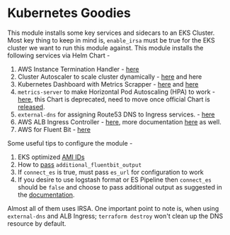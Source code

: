 # Kubernetes Goodies

This module installs some key services and sidecars to an EKS Cluster. Most key thing to keep in mind is, `enable_irsa` must be true for the EKS cluster we want to run this module against. This module installs the following services via Helm Chart -

1. AWS Instance Termination Handler - [here](https://github.com/aws/eks-charts/tree/master/stable/aws-node-termination-handler)
1. Cluster Autoscaler to scale cluster dynamically - [here](https://docs.aws.amazon.com/eks/latest/userguide/cluster-autoscaler.html) and here
1. Kubernetes Dashboard with Metrics Scrapper - [here](https://learn.hashicorp.com/tutorials/terraform/eks) and [here](https://artifacthub.io/packages/helm/k8s-dashboard/kubernetes-dashboard)
1. `metrics-server` to make Horizontal Pod Autoscaling (HPA) to work - [here](https://github.com/helm/charts/tree/master/stable/metrics-server), this Chart is deprecated, need to move once official Chart is [released](https://github.com/kubernetes-sigs/metrics-server/issues/572).
1. `external-dns` for assigning Route53 DNS to Ingress services. - [here](https://github.com/bitnami/charts/tree/master/bitnami/external-dns)
1. AWS ALB Ingress Controller - [here](https://github.com/aws/eks-charts/tree/master/stable/aws-load-balancer-controller), more documentation [here](https://kubernetes-sigs.github.io/aws-load-balancer-controller/v2.1/) as well.
1. AWS for Fluent Bit - [here](https://github.com/aws/eks-charts/tree/master/stable/aws-for-fluent-bit)

Some useful tips to configure the module -

1. EKS optimized [AMI IDs](https://docs.aws.amazon.com/eks/latest/userguide/eks-optimized-ami.html)
1. How to [pass](https://github.com/aws/eks-charts/blob/c145468cc45719ce85d45a60c29fd48fcccff394/stable/aws-for-fluent-bit/values.yaml#L107) `additional_fluentbit_output`
1. If `connect_es` is true, must pass `es_url` for configuration to work
1. If you desire to use logstash format or ES Pipeline then `connect_es` should be `false` and choose to pass additional output as suggested in the [documentation](https://docs.fluentbit.io/manual/pipeline/outputs/elasticsearch).

Almost all of them uses IRSA. One important point to note is, when using `external-dns` and ALB Ingress; `terraform destroy` won't clean up the DNS resource by default.
